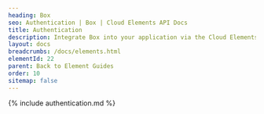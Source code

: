 ```yaml
---
heading: Box
seo: Authentication | Box | Cloud Elements API Docs
title: Authentication
description: Integrate Box into your application via the Cloud Elements APIs.
layout: docs
breadcrumbs: /docs/elements.html
elementId: 22
parent: Back to Element Guides
order: 10
sitemap: false
---
```


{% include authentication.md %}
